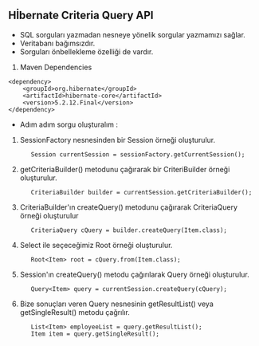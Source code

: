 ## Hİbernate Criteria Query API 
- SQL sorguları yazmadan nesneye yönelik sorgular yazmamızı sağlar. 
- Veritabanı bağımsızdır.
- Sorguları önbellekleme özelliği de vardır.


1. Maven Dependencies

```
<dependency>
    <groupId>org.hibernate</groupId>
    <artifactId>hibernate-core</artifactId>   
    <version>5.2.12.Final</version>
</dependency>
```

+ Adım adım sorgu oluşturalım :

1. SessionFactory nesnesinden bir Session örneği oluşturulur.
           
          Session currentSession = sessionFactory.getCurrentSession();
            
2. getCriteriaBuilder() metodunu çağırarak bir CriteriBuilder örneği oluşturulur.
   
          CriteriaBuilder builder = currentSession.getCriteriaBuilder();
          
    
3. CriteriaBuilder'ın createQuery() metodunu çağırarak CriteriaQuery örneği oluşturulur
   
          CriteriaQuery cQuery = builder.createQuery(Item.class);
    
          
4. Select ile seçeceğimiz Root örneği oluşturulur.
   
          Root<Item> root = cQuery.from(Item.class);
          
5. Session'ın createQuery() metodu çağırılarak Query örneği oluşturulur.
   
          Query<Item> query = currentSession.createQuery(cQuery);        
          
6. Bize sonuçları veren Query nesnesinin getResultList() veya getSingleResult() metodu çağrılır.
   
          List<Item> employeeList = query.getResultList();
          Item item = query.getSingleResult();
